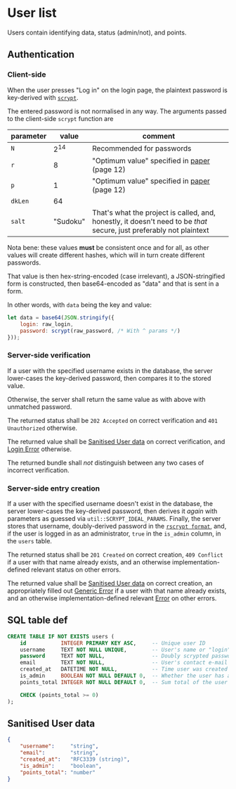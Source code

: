 # User list
Users contain identifying data, status (admin/not), and points.

## Authentication
### Client-side
When the user presses "Log in" on the login page, the plaintext password is key-derived with [`scrypt`](https://github.com/ricmoo/scrypt-js).

The entered password is not normalised in any way. The arguments passed to the client-side `scrypt` function are

parameter |      value     | comment                                                                                                              |
----------|----------------|----------------------------------------------------------------------------------------------------------------------|
`N`       | 2<sup>14</sup> | Recommended for passwords                                                                                            |
`r`       | 8              | "Optimum value" specified in [paper](http://www.tarsnap.com/scrypt/scrypt.pdf) (page 12)                             |
`p`       | 1              | "Optimum value" specified in [paper](http://www.tarsnap.com/scrypt/scrypt.pdf) (page 12)                             |
`dkLen`   | 64             |                                                                                                                      |
`salt`    | "Sudoku"       | That's what the project is called, and, honestly, it doesn't need to be *that* secure, just preferably not plaintext |

Nota bene: these values **must** be consistent once and for all, as other values will create different hashes, which will in turn create different passwords.

That value is then hex-string-encoded (case irrelevant), a JSON-stringified form is constructed, then base64-encoded as "data" and that is sent in a form.

In other words, with `data` being the key and value:
```js
let data = base64(JSON.stringify({
    login: raw_login,
    password: scrypt(raw_password, /* With ^ params */)
}));
```

### Server-side verification
If a user with the specified username exists in the database,
the server lower-cases the key-derived password, then compares it to the stored value.

Otherwise, the server shall return the same value as with above with unmatched password.

The returned status shall be `202 Accepted` on correct verification
                         and `401 Unauthorized` otherwise.

The returned value shall be [Sanitised User data](#sanitised-user-data) on correct verification,
                        and [Login Error](errors.md#login-error) otherwise.

The returned bundle shall *not* distinguish between any two cases of incorrect verification.

### Server-side entry creation
If a user with the specified username doesn't exist in the database,
the server lower-cases the key-derived password, then derives it *again* with parameters as guessed via `util::SCRYPT_IDEAL_PARAMS`.
Finally, the server stores that username, doubly-derived password in the [`rscrypt format`](https://docs.rs/rust-crypto/0.2.36/crypto/scrypt/fn.scrypt_simple.html#format),
and, if the user is logged in as an administrator, `true` in the `is_admin` column, in the `users` table.

The returned status shall be `201 Created` on correct creation,
                             `409 Conflict` if a user with that name already exists,
                         and an otherwise implementation-defined relevant status on other errors.

The returned value shall be [Sanitised User data](#sanitised-user-data) on correct creation,
                         an appropriately filled out [Generic Error](errors.md#generic-error) if a user with that name already exists,
                     and an otherwise implementation-defined relevant [Error](errors.md) on other errors.

## SQL table def

```sql
CREATE TABLE IF NOT EXISTS users (
    id           INTEGER PRIMARY KEY ASC,     -- Unique user ID
    username     TEXT NOT NULL UNIQUE,        -- User's name or "login" or whatever you want to call it
    password     TEXT NOT NULL,               -- Doubly scrypted password text, see above.
    email        TEXT NOT NULL,               -- User's contact e-mail
    created_at   DATETIME NOT NULL,           -- Time user was created
    is_admin     BOOLEAN NOT NULL DEFAULT 0,  -- Whether the user has administrative privileges
    points_total INTEGER NOT NULL DEFAULT 0,  -- Sum total of the user's points, calculated according to scoring.md#endgame-formula, non-negative

    CHECK (points_total >= 0)
);
```

## Sanitised User data

```json
{
    "username":     "string",
    "email":        "string",
    "created_at":   "RFC3339 (string)",
    "is_admin":     "boolean",
    "points_total": "number"
}
```
